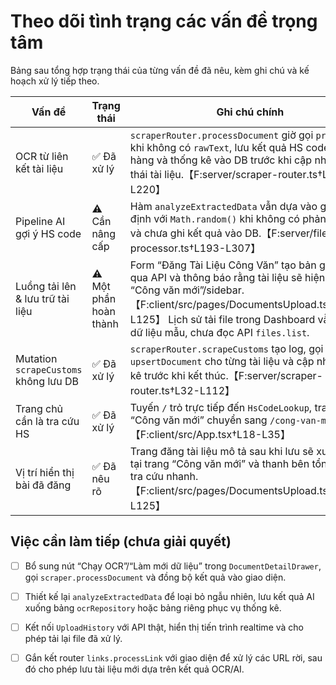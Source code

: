 # Theo dõi tình trạng các vấn đề trọng tâm

Bảng sau tổng hợp trạng thái của từng vấn đề đã nêu, kèm ghi chú và kế hoạch xử lý tiếp theo.

| Vấn đề | Trạng thái | Ghi chú chính | Bước tiếp theo |
| --- | --- | --- | --- |
| OCR từ liên kết tài liệu | ✅ Đã xử lý | `scraperRouter.processDocument` giờ gọi `processOcr` khi không có `rawText`, lưu kết quả HS code, tên hàng và thống kê vào DB trước khi cập nhật trạng thái tài liệu.【F:server/scraper-router.ts†L135-L220】 | Kết nối giao diện (DocumentDetail/RecentDocuments) với mutation OCR để người vận hành kích hoạt trực tiếp; thêm thông báo tiến độ. |
| Pipeline AI gợi ý HS code | ⚠️ Cần nâng cấp | Hàm `analyzeExtractedData` vẫn dựa vào gợi ý mặc định với `Math.random()` khi không có phản hồi LLM và chưa ghi kết quả vào DB.【F:server/file-processor.ts†L193-L307】 | Thiết kế mô-đun phân tích dùng embedding hoặc rule-based có trọng số rõ ràng; lưu `aiAnalysis` cùng tài liệu/upload để tái sử dụng. |
| Luồng tải lên & lưu trữ tài liệu | ⚠️ Một phần hoàn thành | Form “Đăng Tài Liệu Công Văn” tạo bản ghi mới qua API và thông báo rằng tài liệu sẽ hiện ở trang “Công văn mới”/sidebar.【F:client/src/pages/DocumentsUpload.tsx†L38-L125】 Lịch sử tải file trong Dashboard vẫn dùng dữ liệu mẫu, chưa đọc API `files.list`. | Hoàn thiện `UploadHistory` để gọi `trpc.files.list`, hiển thị kết quả thực và hỗ trợ tải lại OCR/AI nếu cần. |
| Mutation `scrapeCustoms` không lưu DB | ✅ Đã xử lý | `scraperRouter.scrapeCustoms` tạo log, gọi `upsertDocument` cho từng tài liệu và cập nhật thống kê trước khi kết thúc.【F:server/scraper-router.ts†L32-L112】 | Mở rộng để tự động xếp hàng OCR/AI và gửi thông báo khi hoàn tất (tính năng bổ sung). |
| Trang chủ cần là tra cứu HS | ✅ Đã xử lý | Tuyến `/` trỏ trực tiếp đến `HsCodeLookup`, trang “Công văn mới” chuyển sang `/cong-van-moi`.【F:client/src/App.tsx†L18-L35】 | Theo dõi phản hồi người dùng, cân nhắc thêm quick link quay lại bảng công văn. |
| Vị trí hiển thị bài đã đăng | ✅ Đã nêu rõ | Trang đăng tài liệu mô tả sau khi lưu sẽ xuất hiện tại trang “Công văn mới” và thanh bên tổng hợp để tra cứu nhanh.【F:client/src/pages/DocumentsUpload.tsx†L121-L125】 | Kiểm tra thực tế khi dữ liệu có thật và bổ sung badge “Mới đăng” trong bảng `RecentDocumentsSidebar`. |

## Việc cần làm tiếp (chưa giải quyết)
- [ ] Bổ sung nút “Chạy OCR”/“Làm mới dữ liệu” trong `DocumentDetailDrawer`, gọi `scraper.processDocument` và đồng bộ kết quả vào giao diện.
- [ ] Thiết kế lại `analyzeExtractedData` để loại bỏ ngẫu nhiên, lưu kết quả AI xuống bảng `ocrRepository` hoặc bảng riêng phục vụ thống kê.
- [ ] Kết nối `UploadHistory` với API thật, hiển thị tiến trình realtime và cho phép tải lại file đã xử lý.
- [ ] Gắn kết router `links.processLink` với giao diện để xử lý các URL rời, sau đó cho phép lưu tài liệu mới dựa trên kết quả OCR/AI.

